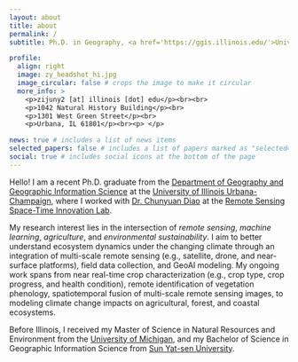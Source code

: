 ```yaml
---
layout: about
title: about
permalink: /
subtitle: Ph.D. in Geography, <a href='https://ggis.illinois.edu/'>University of Illinois Urbana-Champaign</a>

profile:
  align: right
  image: zy_headshot_hi.jpg
  image_circular: false # crops the image to make it circular
  more_info: >
    <p>zijuny2 [at] illinois [dot] edu</p><br><br>
    <p>1042 Natural History Building</p><br>
    <p>1301 West Green Street</p><br>
    <p>Urbana, IL 61801</p><br><p> </p>

news: true # includes a list of news items
selected_papers: false # includes a list of papers marked as "selected={true}"
social: true # includes social icons at the bottom of the page
---
```


Hello! I am a recent Ph.D. graduate from the [Department of Geography and Geographic Information Science](https://ggis.illinois.edu/) at the [University of Illinois Urbana-Champaign](https://illinois.edu), where I worked with [Dr. Chunyuan Diao](https://ggis.illinois.edu/directory/profile/chunyuan) at the [Remote Sensing Space-Time Innovation Lab](https://diaorssilab.web.illinois.edu/).

My research interest lies in the intersection of *remote sensing*, *machine learning*, *agriculture*, and *environmental sustainability*. I aim to better understand ecosystem dynamics under the changing climate through an integration of multi-scale remote sensing (e.g., satellite, drone, and near-surface platforms), field data collection, and GeoAI modeling. My ongoing work spans from near real-time crop characterization (e.g., crop type, crop progress, and health condition), remote identification of vegetation phenology, spatiotemporal fusion of multi-scale remote sensing images, to modeling climate change impacts on agricultural, forest, and coastal ecosystems. 

Before Illinois, I received my Master of Science in Natural Resources and Environment from the [University of Michigan](https://seas.umich.edu), and my Bachelor of Science in Geographic Information Science from [Sun Yat-sen University](https://gp.sysu.edu.cn/en).

